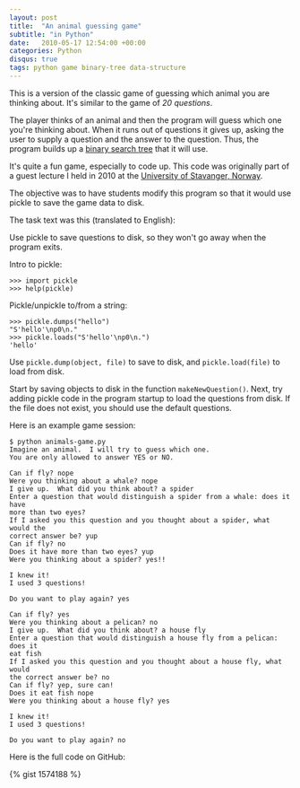 ```yaml
---
layout: post
title:  "An animal guessing game"
subtitle: "in Python"
date:   2010-05-17 12:54:00 +00:00
categories: Python
disqus: true
tags: python game binary-tree data-structure
---
```


This is a version of the classic game of guessing which animal you
are thinking about.  It's similar to the game of *20 questions*.

The player thinks of an animal and then the program will guess which one
you're thinking about. When it runs out of questions it gives up, asking the
user to supply a question and the answer to the question. Thus, the program
builds up a [binary search tree][bst] that it will use.

It's quite a fun game, especially to code up.
This code was originally part of a guest lecture I held in 2010
at the [University of Stavanger, Norway][uis].

The objective was to have students modify this program so that it
would use pickle to save the game data to disk.

The task text was this (translated to English):

Use pickle to save questions to disk, so they won't go away when
the program exits.

Intro to pickle:

    >>> import pickle
    >>> help(pickle)

Pickle/unpickle to/from a string:

    >>> pickle.dumps("hello")
    "S'hello'\np0\n."
    >>> pickle.loads("S'hello'\np0\n.")
    'hello'

Use `pickle.dump(object, file)` to save to disk, and `pickle.load(file)`
to load from disk.

Start by saving objects to disk in the function `makeNewQuestion()`.
Next, try adding pickle code in the program startup to load the
questions from disk.  If the file does not exist, you should use
the default questions.

Here is an example game session:

    $ python animals-game.py
    Imagine an animal.  I will try to guess which one.
    You are only allowed to answer YES or NO.

    Can if fly? nope
    Were you thinking about a whale? nope
    I give up.  What did you think about? a spider
    Enter a question that would distinguish a spider from a whale: does it have
    more than two eyes?
    If I asked you this question and you thought about a spider, what would the
    correct answer be? yup
    Can if fly? no
    Does it have more than two eyes? yup
    Were you thinking about a spider? yes!!

    I knew it!
    I used 3 questions!

    Do you want to play again? yes

    Can if fly? yes
    Were you thinking about a pelican? no
    I give up.  What did you think about? a house fly
    Enter a question that would distinguish a house fly from a pelican: does it
    eat fish
    If I asked you this question and you thought about a house fly, what would
    the correct answer be? no
    Can if fly? yep, sure can!
    Does it eat fish nope
    Were you thinking about a house fly? yes

    I knew it!
    I used 3 questions!

    Do you want to play again? no

Here is the full code on GitHub:

{% gist 1574188 %}

[uis]: http://www.uis.no
[bst]: https://en.wikipedia.org/wiki/Binary_search_tree
